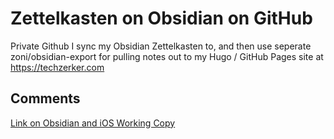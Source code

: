 # Zettelkasten on Obsidian on GitHub

Private Github I sync my Obsidian Zettelkasten to, and then use seperate zoni/obsidian-export for pulling notes out to my Hugo / GitHub Pages site at https://techzerker.com

## Comments

[Link on Obsidian and iOS Working Copy](https://ryan.himmelwright.net/post/obsidian-ios-setup/)

